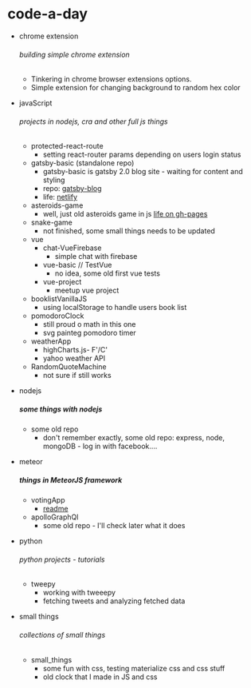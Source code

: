 # code-a-day

* chrome extension
    ###### building simple chrome extension
    * Tinkering in chrome browser extensions options.
    * Simple extension for changing background to random hex color

* javaScript
    ###### projects in nodejs, cra and other full js things
    * protected-react-route
        * setting react-router params depending on users login status
    * gatsby-basic (standalone repo)
        * gatsby-basic is gatsby 2.0 blog site - waiting for content and styling
        * repo: [gatsby-blog](https://github.com/the-J/Blog)
        * life: [netlify](https://determined-goodall-008bfe.netlify.com/blog)
    * asteroids-game
        * well, just old asteroids game in js [life on gh-pages](https://the-j.github.io/code-a-day/)
    * snake-game
        * not finished, some small things needs to be updated
    * vue
        * chat-VueFirebase
            * simple chat with firebase
        * vue-basic // TestVue
            * no idea, some old first vue tests
        * vue-project
            * meetup vue project
    * booklistVanillaJS
        * using localStorage to handle users book list
    * pomodoroClock
        * still proud o math in this one
        * svg painteg pomodoro timer
    * weatherApp
        * highCharts.js- F'/C'
        * yahoo weather API
    * RandomQuoteMachine
        * not sure if still works
        
* nodejs
    ##### some things with nodejs
    * some old repo
        * don't remember exactly, some old repo: express, node, mongoDB - log in with facebook....
        
* meteor
    ##### things in MeteorJS framework
    * votingApp
        * [readme](meteor/votingApp)
    * apolloGraphQl
        * some old repo - I'll check later what it does
    
* python
    ###### python projects - tutorials
    * tweepy
        * working with tweeepy
        * fetching tweets and analyzing fetched data

* small things
    ###### collections of small things
    * small_things
       * some fun with css, testing materialize css and css stuff
        * old clock that I made in JS and css
